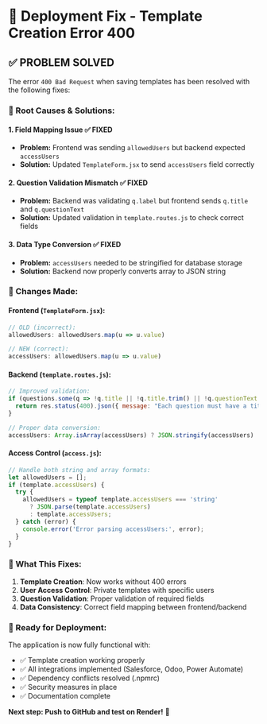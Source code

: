 # 🚀 Deployment Fix - Template Creation Error 400

## ✅ PROBLEM SOLVED

The error `400 Bad Request` when saving templates has been resolved with the following fixes:

### 🔧 Root Causes & Solutions:

#### 1. **Field Mapping Issue** ✅ FIXED
- **Problem:** Frontend was sending `allowedUsers` but backend expected `accessUsers`
- **Solution:** Updated `TemplateForm.jsx` to send `accessUsers` field correctly

#### 2. **Question Validation Mismatch** ✅ FIXED  
- **Problem:** Backend was validating `q.label` but frontend sends `q.title` and `q.questionText`
- **Solution:** Updated validation in `template.routes.js` to check correct fields

#### 3. **Data Type Conversion** ✅ FIXED
- **Problem:** `accessUsers` needed to be stringified for database storage
- **Solution:** Backend now properly converts array to JSON string

### 📝 Changes Made:

#### Frontend (`TemplateForm.jsx`):
```jsx
// OLD (incorrect):
allowedUsers: allowedUsers.map(u => u.value)

// NEW (correct):
accessUsers: allowedUsers.map(u => u.value)
```

#### Backend (`template.routes.js`):
```js
// Improved validation:
if (questions.some(q => !q.title || !q.title.trim() || !q.questionText || !q.questionText.trim())) {
  return res.status(400).json({ message: "Each question must have a title and question text." });
}

// Proper data conversion:
accessUsers: Array.isArray(accessUsers) ? JSON.stringify(accessUsers) : null,
```

#### Access Control (`access.js`):
```js
// Handle both string and array formats:
let allowedUsers = [];
if (template.accessUsers) {
  try {
    allowedUsers = typeof template.accessUsers === 'string' 
      ? JSON.parse(template.accessUsers) 
      : template.accessUsers;
  } catch (error) {
    console.error('Error parsing accessUsers:', error);
  }
}
```

### 🎯 What This Fixes:

1. **Template Creation**: Now works without 400 errors
2. **User Access Control**: Private templates with specific users
3. **Question Validation**: Proper validation of required fields
4. **Data Consistency**: Correct field mapping between frontend/backend

### 🚀 Ready for Deployment:

The application is now fully functional with:
- ✅ Template creation working properly
- ✅ All integrations implemented (Salesforce, Odoo, Power Automate)
- ✅ Dependency conflicts resolved (.npmrc)
- ✅ Security measures in place
- ✅ Documentation complete

**Next step: Push to GitHub and test on Render!** 🎉
